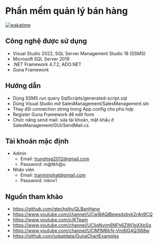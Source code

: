 # Phần mềm quản lý bán hàng
[![wakatime](https://wakatime.com/badge/user/91c0db03-b05f-4786-b6b3-af5795e2f1df/project/37c4204d-3e81-4743-be1e-9025d49f392b.svg)](https://wakatime.com/badge/user/91c0db03-b05f-4786-b6b3-af5795e2f1df/project/37c4204d-3e81-4743-be1e-9025d49f392b)

## Công nghệ được sử dụng
- Visual Studio 2022, SQL Server Management Studio 18 (SSMS)
- Microsoft SQL Server 2019
- .NET Framework 4.7.2, ADO.NET
- Guna Framework

## Hướng dẫn
- Dùng SSMS run query SqlScripts/generated-script.sql
- Dùng Visual Studio mở SalesManagement/SalesManagement.sln
- Thay đổi connection string trong App.config cho phù hợp
- Register Guna Framework để edit form
- Chức năng send mail: sửa tài khoản, mật khẩu ở SalesManagement/GUI/SendMail.cs

## Tài khoản mặc định
- Admin 
  + Email: trunghsg2012@gmail.com
  + Password: m@tkh@u
- Nhân viên
  + Email: tranminphat@gmail.com
  + Password: mknv1

## Nguồn tham khảo
- https://github.com/gtechsltn/QLBanHang
- https://www.youtube.com/channel/UCwI8AQlBewsdxbyk2r4n9CQ
- https://www.youtube.com/c/KTeam
- https://www.youtube.com/channel/UCljqNyim6NFh6ZWj1qXXpSg
- https://www.youtube.com/channel/UClM1M6b1ij-Vm8lG4Q3l68w
- https://github.com/sobatdata/GunaChartExamples